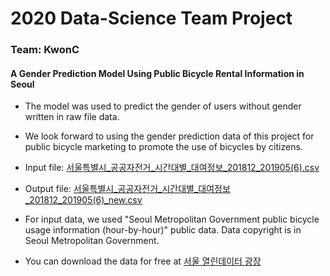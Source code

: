 # 2020 Data-Science Team Project
### Team: KwonC
#### A Gender Prediction Model Using Public Bicycle Rental Information in Seoul
- The model was used to predict the gender of users without gender written in raw file data.
- We look forward to using the gender prediction data of this project for public bicycle marketing to promote the use of bicycles by citizens.

- Input file: [서울특별시_공공자전거_시간대별_대여정보_201812_201905(6).csv](./data/서울특별시_공공자전거_시간대별_대여정보_201812_201905(6).csv)
- Output file: [서울특별시_공공자전거_시간대별_대여정보_201812_201905(6)_new.csv](./data/서울특별시_공공자전거_시간대별_대여정보_201812_201905(6)_new.csv)
- For input data, we used "Seoul Metropolitan Government public bicycle usage information (hour-by-hour)" public data. Data copyright is in Seoul Metropolitan Government.
- You can download the data for free at [서울 열린데이터 광장](https://data.seoul.go.kr/dataList/OA-15245/F/1/datasetView.do)
